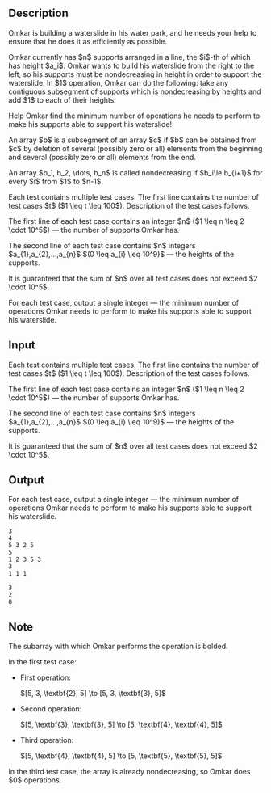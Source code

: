 ## Description

<div><p>Omkar is building a waterslide in his water park, and he needs your help to ensure that he does it as efficiently as possible.</p><p>Omkar currently has $n$ supports arranged in a line, the $i$-th of which has height $a_i$. Omkar wants to build his waterslide from the right to the left, so his supports must be nondecreasing in height in order to support the waterslide. In $1$ operation, Omkar can do the following: take any <span class="tex-font-style-bf">contiguous subsegment</span> of supports which is <span class="tex-font-style-bf">nondecreasing by heights</span> and add $1$ to each of their heights. </p><p>Help Omkar find the minimum number of operations he needs to perform to make his supports able to support his waterslide!</p><p>An array $b$ is a subsegment of an array $c$ if $b$ can be obtained from $c$ by deletion of several (possibly zero or all) elements from the beginning and several (possibly zero or all) elements from the end.</p><p>An array $b_1, b_2, \dots, b_n$ is called nondecreasing if $b_i\le b_{i+1}$ for every $i$ from $1$ to $n-1$.</p></div><div class="input-specification"><p>Each test contains multiple test cases. The first line contains the number of test cases $t$ ($1 \leq t \leq 100$). Description of the test cases follows.</p><p>The first line of each test case contains an integer $n$ ($1 \leq n \leq 2 \cdot 10^5$)&nbsp;— the number of supports Omkar has.</p><p>The second line of each test case contains $n$ integers $a_{1},a_{2},...,a_{n}$ $(0 \leq a_{i} \leq 10^9)$&nbsp;— the heights of the supports.</p><p>It is guaranteed that the sum of $n$ over all test cases does not exceed $2 \cdot 10^5$.</p></div><div class="output-specification"><p>For each test case, output a single integer&nbsp;— the minimum number of operations Omkar needs to perform to make his supports able to support his waterslide.</p></div>

## Input

<p>Each test contains multiple test cases. The first line contains the number of test cases $t$ ($1 \leq t \leq 100$). Description of the test cases follows.</p><p>The first line of each test case contains an integer $n$ ($1 \leq n \leq 2 \cdot 10^5$)&nbsp;— the number of supports Omkar has.</p><p>The second line of each test case contains $n$ integers $a_{1},a_{2},...,a_{n}$ $(0 \leq a_{i} \leq 10^9)$&nbsp;— the heights of the supports.</p><p>It is guaranteed that the sum of $n$ over all test cases does not exceed $2 \cdot 10^5$.</p>

## Output

<p>For each test case, output a single integer&nbsp;— the minimum number of operations Omkar needs to perform to make his supports able to support his waterslide.</p>





```input1
3
4
5 3 2 5
5
1 2 3 5 3
3
1 1 1
```




```output1
3
2
0
```



## Note

<p>The subarray with which Omkar performs the operation is bolded.</p><p>In the first test case:</p><ul><li><p>First operation:</p><p>$[5, 3, \textbf{2}, 5] \to [5, 3, \textbf{3}, 5]$</p></li><li><p>Second operation:</p><p>$[5, \textbf{3}, \textbf{3}, 5] \to [5, \textbf{4}, \textbf{4}, 5]$</p></li><li><p>Third operation:</p><p>$[5, \textbf{4}, \textbf{4}, 5] \to [5, \textbf{5}, \textbf{5}, 5]$</p></li></ul><p>In the third test case, the array is already nondecreasing, so Omkar does $0$ operations.</p>
